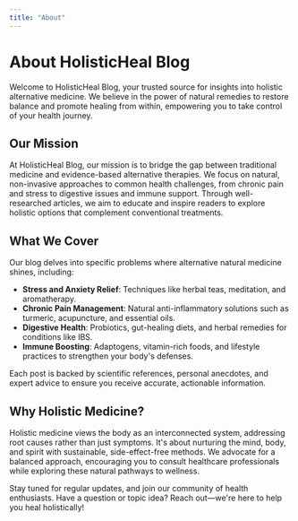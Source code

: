 ```yaml
---
title: "About"
---
```


# About HolisticHeal Blog

Welcome to HolisticHeal Blog, your trusted source for insights into holistic alternative medicine. We believe in the power of natural remedies to restore balance and promote healing from within, empowering you to take control of your health journey.

## Our Mission

At HolisticHeal Blog, our mission is to bridge the gap between traditional medicine and evidence-based alternative therapies. We focus on natural, non-invasive approaches to common health challenges, from chronic pain and stress to digestive issues and immune support. Through well-researched articles, we aim to educate and inspire readers to explore holistic options that complement conventional treatments.

## What We Cover

Our blog delves into specific problems where alternative natural medicine shines, including:
- **Stress and Anxiety Relief**: Techniques like herbal teas, meditation, and aromatherapy.
- **Chronic Pain Management**: Natural anti-inflammatory solutions such as turmeric, acupuncture, and essential oils.
- **Digestive Health**: Probiotics, gut-healing diets, and herbal remedies for conditions like IBS.
- **Immune Boosting**: Adaptogens, vitamin-rich foods, and lifestyle practices to strengthen your body's defenses.

Each post is backed by scientific references, personal anecdotes, and expert advice to ensure you receive accurate, actionable information.

## Why Holistic Medicine?

Holistic medicine views the body as an interconnected system, addressing root causes rather than just symptoms. It's about nurturing the mind, body, and spirit with sustainable, side-effect-free methods. We advocate for a balanced approach, encouraging you to consult healthcare professionals while exploring these natural pathways to wellness.

Stay tuned for regular updates, and join our community of health enthusiasts. Have a question or topic idea? Reach out—we're here to help you heal holistically!